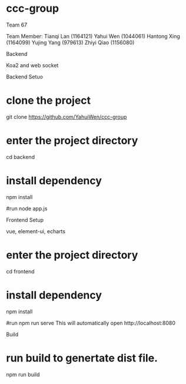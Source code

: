 # ccc-group

Team 67

Team Member:
Tianqi Lan		(1164121)
Yahui Wen		  (1044061)
Hantong Xing	(1164099)
Yujing Yang		(979613)
Zhiyi Qiao		(1156080)

Backend 

Koa2 and web socket

Backend Setuo
# clone the project
git clone https://github.com/YahuiWen/ccc-group

# enter the project directory
cd backend
# install dependency
npm install

#run
node app.js



Frontend Setup

vue, element-ui, echarts

# enter the project directory
cd frontend
# install dependency
npm install

#run
npm run serve
This will automatically open http://localhost:8080

Build
# run build to genertate dist file.
npm run build

